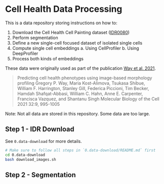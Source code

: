 # Cell Health Data Processing

This is a data repository storing instructions on how to:

1. Download the Cell Health Cell Painting dataset ([IDR0080](https://idr.openmicroscopy.org/webclient/?show=screen-2701))
2. Perform segmentation
3. Define a new single-cell focused dataset of isolated single cells
4. Compute single cell embeddings
    a. Using CellProfiler
    b. Using DeepProfiler
5. Process both kinds of embeddings

These data were originally used as part of the publication [Way et al. 2021](https://doi.org/10.1091/mbc.E20-12-0784).

> Predicting cell health phenotypes using image-based morphology profiling
> Gregory P. Way, Maria Kost-Alimova, Tsukasa Shibue, William F. Harrington, Stanley Gill, Federica Piccioni, Tim Becker, Hamdah Shafqat-Abbasi, William C. Hahn, Anne E. Carpenter, Francisca Vazquez, and Shantanu Singh
> Molecular Biology of the Cell 2021 32:9, 995-1005

Note: Not all data are stored in this repository.
Some data are too large.

## Step 1 - IDR Download

See `0.data-download` for more details.

```bash
# Make sure to follow all steps in `0.data-download/README.md` first
cd 0.data-download
bash download_images.sh
```

## Step 2 - Segmentation
